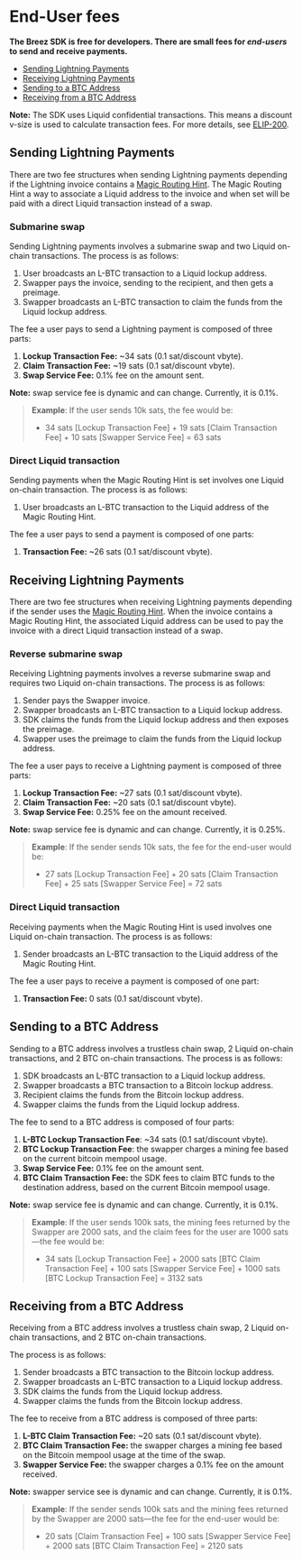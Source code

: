 # End-User fees

**The Breez SDK is free for developers. There are small fees for *end-users* to send and receive payments.**

- [Sending Lightning Payments](#sending-lightning-payments)
- [Receiving Lightning Payments](#receiving-lightning-payments)
- [Sending to a BTC Address](#sending-to-a-btc-address)
- [Receiving from a BTC Address](#receiving-from-a-btc-address)

**Note:** The SDK uses Liquid confidential transactions. This means a discount v-size is used to calculate transaction fees. For more details, see [ELIP-200](https://github.com/ElementsProject/ELIPs/blob/main/elip-0200.mediawiki).

## Sending Lightning Payments

There are two fee structures when sending Lightning payments depending if the Lightning invoice contains a <a target="_blank" href="https://docs.boltz.exchange/v/api/magic-routing-hints">Magic Routing Hint</a>. The Magic Routing Hint a way to associate a Liquid address to the invoice and when set will be paid with a direct Liquid transaction instead of a swap.

### Submarine swap
Sending Lightning payments involves a submarine swap and two Liquid on-chain transactions. The process is as follows:

1. User broadcasts an L-BTC transaction to a Liquid lockup address.
2. Swapper pays the invoice, sending to the recipient, and then gets a preimage.
3. Swapper broadcasts an L-BTC transaction to claim the funds from the Liquid lockup address.

The fee a user pays to send a Lightning payment is composed of three parts:

1. **Lockup Transaction Fee:** ~34 sats (0.1&nbsp;sat/discount&nbsp;vbyte).
2. **Claim Transaction Fee:** ~19 sats (0.1&nbsp;sat/discount&nbsp;vbyte).
3. **Swap Service Fee:** 0.1% fee on the amount sent.

**Note:** swap service fee is dynamic and can change. Currently, it is 0.1%.

> **Example**: If the user sends 10k sats, the fee would be:
> - 34 sats [Lockup Transaction Fee] + 19 sats [Claim Transaction Fee] + 10 sats [Swapper Service Fee] = 63 sats

### Direct Liquid transaction
Sending payments when the Magic Routing Hint is set involves one Liquid on-chain transaction. The process is as follows:

1. User broadcasts an L-BTC transaction to the Liquid address of the Magic Routing Hint.

The fee a user pays to send a payment is composed of one parts:

1. **Transaction Fee:** ~26 sats (0.1&nbsp;sat/discount&nbsp;vbyte).

## Receiving Lightning Payments

There are two fee structures when receiving Lightning payments depending if the sender uses the <a target="_blank" href="https://docs.boltz.exchange/v/api/magic-routing-hints">Magic Routing Hint</a>. When the invoice contains a Magic Routing Hint, the associated Liquid address can be used to pay the invoice with a direct Liquid transaction instead of a swap.

### Reverse submarine swap
Receiving Lightning payments involves a reverse submarine swap and requires two Liquid on-chain transactions. The process is as follows:

1. Sender pays the Swapper invoice.
2. Swapper broadcasts an L-BTC transaction to a Liquid lockup address.
3. SDK claims the funds from the Liquid lockup address and then exposes the preimage.
4. Swapper uses the preimage to claim the funds from the Liquid lockup address.

The fee a user pays to receive a Lightning payment is composed of three parts:

1. **Lockup Transaction Fee:** ~27 sats (0.1&nbsp;sat/discount&nbsp;vbyte).
2. **Claim Transaction Fee:** ~20 sats (0.1&nbsp;sat/discount&nbsp;vbyte).
3. **Swap Service Fee:** 0.25% fee on the amount received.

**Note:** swap service fee is dynamic and can change. Currently, it is 0.25%.

> **Example**: If the sender sends 10k sats, the fee for the end-user would be:
> - 27 sats [Lockup Transaction Fee] + 20 sats [Claim Transaction Fee] + 25 sats [Swapper Service Fee] = 72 sats

### Direct Liquid transaction
Receiving payments when the Magic Routing Hint is used involves one Liquid on-chain transaction. The process is as follows:

1. Sender broadcasts an L-BTC transaction to the Liquid address of the Magic Routing Hint.

The fee a user pays to receive a payment is composed of one part:

1. **Transaction Fee:** 0 sats (0.1&nbsp;sat/discount&nbsp;vbyte).

## Sending to a BTC Address

Sending to a BTC address involves a trustless chain swap, 2 Liquid on-chain transactions, and 2 BTC on-chain transactions. The process is as follows:

1. SDK broadcasts an L-BTC transaction to a Liquid lockup address.
2. Swapper broadcasts a BTC transaction to a Bitcoin lockup address.
3. Recipient claims the funds from the Bitcoin lockup address.
4. Swapper claims the funds from the Liquid lockup address.

The fee to send to a BTC address is composed of four parts:

1. **L-BTC Lockup Transaction Fee**: ~34 sats (0.1&nbsp;sat/discount&nbsp;vbyte).
2. **BTC Lockup Transaction Fee**: the swapper charges a mining fee based on the current bitcoin mempool usage.
3. **Swap Service Fee:** 0.1% fee on the amount sent.
4. **BTC Claim Transaction Fee:** the SDK fees to claim BTC funds to the destination address, based on the current Bitcoin mempool usage.

**Note:** swap service fee is dynamic and can change. Currently, it is 0.1%.

> **Example**: If the user sends 100k sats, the mining fees returned by the Swapper are 2000 sats, and the claim fees for the user are 1000 sats—the fee would be:
> - 34 sats [Lockup Transaction Fee] + 2000 sats [BTC Claim Transaction Fee] + 100 sats [Swapper Service Fee] + 1000 sats [BTC Lockup Transaction Fee] = 3132 sats
 

## Receiving from a BTC Address

Receiving from a BTC address involves a trustless chain swap, 2 Liquid on-chain transactions, and 2 BTC on-chain transactions.

The process is as follows:

1. Sender broadcasts a BTC transaction to the Bitcoin lockup address.
2. Swapper broadcasts an L-BTC transaction to a Liquid lockup address.
3. SDK claims the funds from the Liquid lockup address.
4. Swapper claims the funds from the Bitcoin lockup address.

The fee to receive from a BTC address is composed of three parts:

1. **L-BTC Claim Transaction Fee:** ~20 sats (0.1&nbsp;sat/discount&nbsp;vbyte).
2. **BTC Claim Transaction Fee:** the swapper charges a mining fee based on the Bitcoin mempool usage at the time of the swap.
3. **Swapper Service Fee:** the swapper charges a 0.1% fee on the amount received.

**Note:** swapper service see is dynamic and can change. Currently, it is 0.1%.

> **Example**: If the sender sends 100k sats and the mining fees returned by the Swapper are 2000 sats—the fee for the end-user would be:
> - 20 sats [Claim Transaction Fee] + 100 sats [Swapper Service Fee] + 2000 sats [BTC Claim Transaction Fee] = 2120 sats
